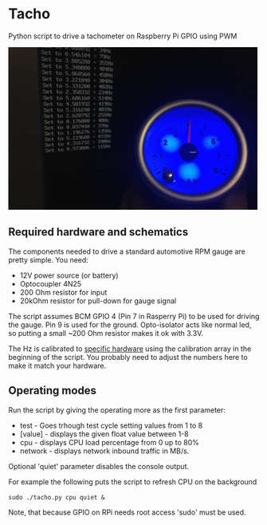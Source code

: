 # Tacho
Python script to drive a tachometer on Raspberry Pi GPIO using PWM

![Screenshot](/tacho-network.jpg?raw=true "Network traffic MB/s")


## Required hardware and schematics

 The components needed to drive a standard automotive RPM gauge are
 pretty simple. You need:

   - 12V power source (or battery)
   - Optocoupler 4N25
   - 200 Ohm resistor for input
   - 20kOhm resistor for pull-down for gauge signal

The script assumes BCM GPIO 4 (Pin 7 in Rasperry Pi) to be used for
driving the gauge. Pin 9 is used for the ground. Opto-isolator acts like
normal led, so putting a small ~200 Ohm resistor makes it ok with 3.3V.

The Hz is calibrated to [specific hardware](http://biltema.se/sv/Bil---MC/Bil-tillbehor/Bil-el/Instrument/Varvraknare-32251/) using the calibration array in the beginning of the script. You probably need to adjust the numbers 
here to make it match your hardware. 

## Operating modes


Run the script by giving the operating more as the first parameter:

- test - Goes trhough test cycle setting values from 1 to 8
- [value] - displays the given float value between 1-8
- cpu - displays CPU load percentage from 0 up to 80%
- network - displays network inbound traffic in MB/s.

Optional 'quiet' parameter disables the console output.

For example the following puts the script to refresh CPU on the background

    sudo ./tacho.py cpu quiet &

Note, that because GPIO on RPi needs root access 'sudo' must be used.

